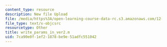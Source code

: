 ```yaml
---
content_type: resource
description: New file Upload
file: /media/https%3A/open-learning-course-data-rc.s3.amazonaws.com/12-811-tropical-meteorology-spring-2011/7ca90e0f1ef21878be9e51adfc551042_write_params_in_ver2.m
file_type: text/x-objcsrc
resourcetype: Other
title: write_params_in_ver2.m
uid: 7ca90e0f-1ef2-1878-be9e-51adfc551042
---
```

